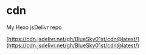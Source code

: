 # cdn
My  Hexo jsDelivr repo


 [https://cdn.jsdelivr.net/gh/BlueSky01st/cdn@latest/](https://cdn.jsdelivr.net/gh/BlueSky01st/cdn@latest/)
